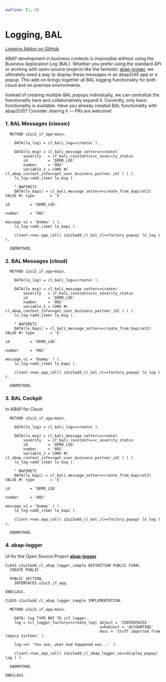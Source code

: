 ```yaml
---
outline: [2, 6]
---
```

# Logging, BAL

<i class="fa-brands fa-github"></i> [Logging Addon on GitHub](https://github.com/abap2UI5-addons/logging)

ABAP development in business contexts is impossible without using the Business Application Log (BAL). Whether you prefer using the standard API or working with open-source projects like the fantastic [abap-logger](https://github.com/ABAP-Logger/ABAP-Logger), we ultimately need a way to display these messages in an abap2UI5 app or a popup. This add-on brings together all BAL logging functionality for both cloud and on-premise environments. <br>

Instead of creating multiple BAL popups individually, we can centralize the functionality here and collaboratively expand it. Currently, only basic functionality is available. Have you already created BAL functionality with abap2UI5? Consider sharing it — PRs are welcome!

### 1. BAL Messages (classic)

```abap
  METHOD z2ui5_if_app~main.

    DATA(lo_log) = cl_bali_log=>create( ).

    DATA(lo_msg) = cl_bali_message_setter=>create(
        severity   = if_bali_constants=>c_severity_status
        id         = 'DEMO_LOG'
        number     = '002'
        variable_1 = CONV #( cl_abap_context_info=>get_user_business_partner_id( ) ) ).
    lo_log->add_item( lo_msg ).

    " BAPIRET2
    DATA(lo_bapi) = cl_bali_message_setter=>create_from_bapiret2( VALUE #( type       = 'E'
                                                                           id         = 'DEMO_LOG'
                                                                           number     = '002'
                                                                           message_v1 = 'Dummy' ) ).
    lo_log->add_item( lo_bapi ).

    client->nav_app_call( z2ui5add_cl_bal_cl=>factory_popup( lo_log ) ).

  ENDMETHOD.
```

### 2. BAL Messages (cloud)

```abap
  METHOD z2ui5_if_app~main.

    DATA(lo_log) = cl_bali_log=>create( ).

    DATA(lo_msg) = cl_bali_message_setter=>create(
        severity   = if_bali_constants=>c_severity_status
        id         = 'DEMO_LOG'
        number     = '002'
        variable_1 = CONV #( cl_abap_context_info=>get_user_business_partner_id( ) ) ).
    lo_log->add_item( lo_msg ).

    " BAPIRET2
    DATA(lo_bapi) = cl_bali_message_setter=>create_from_bapiret2( VALUE #( type       = 'E'
                                                                           id         = 'DEMO_LOG'
                                                                           number     = '002'
                                                                           message_v1 = 'Dummy' ) ).
    lo_log->add_item( lo_bapi ).

    client->nav_app_call( z2ui5add_cl_bal_cl=>factory_popup( lo_log ) ).

  ENDMETHOD.
```

### 3. BAL Cockpit
In ABAP for Cloud 

```abap
  METHOD z2ui5_if_app~main.

    DATA(lo_log) = cl_bali_log=>create( ).

    DATA(lo_msg) = cl_bali_message_setter=>create(
        severity   = if_bali_constants=>c_severity_status
        id         = 'DEMO_LOG'
        number     = '002'
        variable_1 = CONV #( cl_abap_context_info=>get_user_business_partner_id( ) ) ).
    lo_log->add_item( lo_msg ).

    " BAPIRET2
    DATA(lo_bapi) = cl_bali_message_setter=>create_from_bapiret2( VALUE #( type       = 'E'
                                                                           id         = 'DEMO_LOG'
                                                                           number     = '002'
                                                                           message_v1 = 'Dummy' ) ).
    lo_log->add_item( lo_bapi ).

    client->nav_app_call( z2ui5add_cl_bal_cl=>factory_popup( lo_log ) ).

  ENDMETHOD.
```


### 4. abap-logger

UI for the Open Source Project [**abap-logger**](https://github.com/ABAP-Logger/ABAP-Logger)

```abap
CLASS z2ui5add_cl_abap_logger_sample DEFINITION PUBLIC FINAL
  CREATE PUBLIC .

  PUBLIC SECTION.
    INTERFACES z2ui5_if_app.

ENDCLASS.

CLASS z2ui5add_cl_abap_logger_sample IMPLEMENTATION.

  METHOD z2ui5_if_app~main.

    DATA: log TYPE REF TO zif_logger.
    log = zcl_logger_factory=>create_log( object = 'ZINTERFACES'
                                          subobject = 'ACCOUNTING'
                                          desc = 'Stuff imported from legacy systems' ).

    log->e( 'You see, what had happened was...' ).

    client->nav_app_call( z2ui5add_cl_abap_logger_ui=>display_popup( log ) ).

  ENDMETHOD.

ENDCLASS.
```

